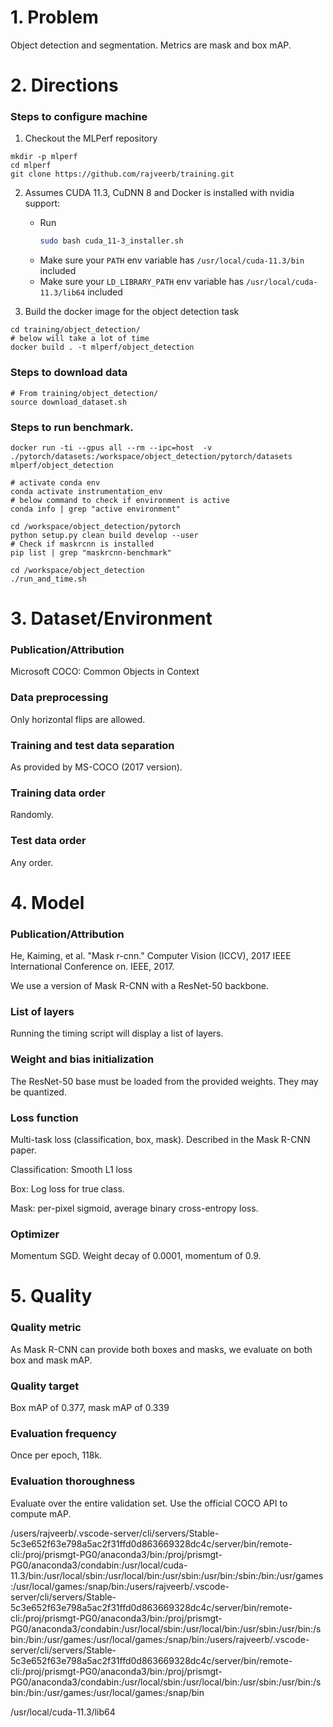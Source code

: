 # 1. Problem
Object detection and segmentation. Metrics are mask and box mAP.

# 2. Directions

### Steps to configure machine

1. Checkout the MLPerf repository
```
mkdir -p mlperf
cd mlperf
git clone https://github.com/rajveerb/training.git
```
2. Assumes CUDA 11.3, CuDNN 8 and Docker is installed with nvidia support:

    - Run
        ```bash
        sudo bash cuda_11-3_installer.sh
        ```
    - Make sure your `PATH` env variable has `/usr/local/cuda-11.3/bin` included
    - Make sure your `LD_LIBRARY_PATH` env variable has `/usr/local/cuda-11.3/lib64` included


3. Build the docker image for the object detection task
```
cd training/object_detection/
# below will take a lot of time
docker build . -t mlperf/object_detection
```

### Steps to download data
```
# From training/object_detection/
source download_dataset.sh
```

### Steps to run benchmark.
```
docker run -ti --gpus all --rm --ipc=host  -v ./pytorch/datasets:/workspace/object_detection/pytorch/datasets mlperf/object_detection

# activate conda env
conda activate instrumentation_env
# below command to check if environment is active
conda info | grep "active environment"

cd /workspace/object_detection/pytorch
python setup.py clean build develop --user
# Check if maskrcnn is installed
pip list | grep "maskrcnn-benchmark"

cd /workspace/object_detection
./run_and_time.sh
```

# 3. Dataset/Environment
### Publication/Attribution
Microsoft COCO: Common Objects in Context

### Data preprocessing
Only horizontal flips are allowed.

### Training and test data separation
As provided by MS-COCO (2017 version).

### Training data order
Randomly.

### Test data order
Any order.

# 4. Model
### Publication/Attribution
He, Kaiming, et al. "Mask r-cnn." Computer Vision (ICCV), 2017 IEEE International Conference on.
IEEE, 2017.

We use a version of Mask R-CNN with a ResNet-50 backbone.

### List of layers
Running the timing script will display a list of layers.

### Weight and bias initialization
The ResNet-50 base must be loaded from the provided weights. They may be quantized.

### Loss function
Multi-task loss (classification, box, mask). Described in the Mask R-CNN paper.

Classification: Smooth L1 loss

Box: Log loss for true class.

Mask: per-pixel sigmoid, average binary cross-entropy loss.

### Optimizer
Momentum SGD. Weight decay of 0.0001, momentum of 0.9.

# 5. Quality
### Quality metric
As Mask R-CNN can provide both boxes and masks, we evaluate on both box and mask mAP.

### Quality target
Box mAP of 0.377, mask mAP of 0.339

### Evaluation frequency
Once per epoch, 118k.

### Evaluation thoroughness
Evaluate over the entire validation set. Use the official COCO API to compute mAP.



/users/rajveerb/.vscode-server/cli/servers/Stable-5c3e652f63e798a5ac2f31ffd0d863669328dc4c/server/bin/remote-cli:/proj/prismgt-PG0/anaconda3/bin:/proj/prismgt-PG0/anaconda3/condabin:/usr/local/cuda-11.3/bin:/usr/local/sbin:/usr/local/bin:/usr/sbin:/usr/bin:/sbin:/bin:/usr/games:/usr/local/games:/snap/bin:/users/rajveerb/.vscode-server/cli/servers/Stable-5c3e652f63e798a5ac2f31ffd0d863669328dc4c/server/bin/remote-cli:/proj/prismgt-PG0/anaconda3/bin:/proj/prismgt-PG0/anaconda3/condabin:/usr/local/sbin:/usr/local/bin:/usr/sbin:/usr/bin:/sbin:/bin:/usr/games:/usr/local/games:/snap/bin:/users/rajveerb/.vscode-server/cli/servers/Stable-5c3e652f63e798a5ac2f31ffd0d863669328dc4c/server/bin/remote-cli:/proj/prismgt-PG0/anaconda3/bin:/proj/prismgt-PG0/anaconda3/condabin:/usr/local/sbin:/usr/local/bin:/usr/sbin:/usr/bin:/sbin:/bin:/usr/games:/usr/local/games:/snap/bin

/usr/local/cuda-11.3/lib64